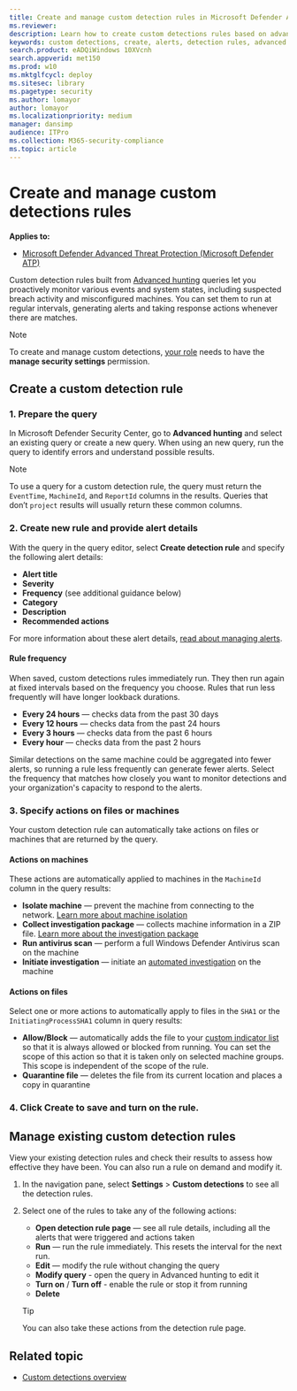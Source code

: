 ```yaml
---
title: Create and manage custom detection rules in Microsoft Defender ATP
ms.reviewer: 
description: Learn how to create custom detections rules based on advanced hunting queries
keywords: custom detections, create, alerts, detection rules, advanced hunting, hunt, query, response actions, mdatp, microsoft defender atp
search.product: eADQiWindows 10XVcnh
search.appverid: met150
ms.prod: w10
ms.mktglfcycl: deploy
ms.sitesec: library
ms.pagetype: security
ms.author: lomayor
author: lomayor
ms.localizationpriority: medium
manager: dansimp
audience: ITPro
ms.collection: M365-security-compliance 
ms.topic: article
---
```



# Create and manage custom detections rules
**Applies to:**
- [Microsoft Defender Advanced Threat Protection (Microsoft Defender ATP)](https://go.microsoft.com/fwlink/p/?linkid=2069559)

Custom detection rules built from [Advanced hunting](overview-hunting.md) queries let you proactively monitor various events and system states, including suspected breach activity and misconfigured machines. You can set them to run at regular intervals, generating alerts and taking response actions whenever there are matches.

>[!NOTE]
>To create and manage custom detections, [your role](user-roles.md#create-roles-and-assign-the-role-to-an-azure-active-directory-group) needs to have the **manage security settings** permission.  

## Create a custom detection rule
### 1. Prepare the query

In Microsoft Defender Security Center, go to **Advanced hunting** and select an existing query or create a new query. When using an new query, run the query to identify errors and understand possible results.

>[!NOTE]
>To use a query for a custom detection rule, the query must return the `EventTime`, `MachineId`, and `ReportId` columns in the results. Queries that don’t `project` results will usually return these common columns.

### 2. Create new rule and provide alert details 

With the query in the query editor, select **Create detection rule** and specify the following alert details:

- **Alert title**
- **Severity**
- **Frequency** (see additional guidance below)
- **Category**
- **Description**
- **Recommended actions**

For more information about these alert details, [read about managing alerts](manage-alerts.md).

#### Rule frequency
When saved, custom detections rules immediately run. They then run again at fixed intervals based on the frequency you choose. Rules that run less frequently will have longer lookback durations.

- **Every 24 hours** — checks data from the past 30 days
- **Every 12 hours** — checks data from the past 24 hours
- **Every 3 hours** — checks data from the past 6 hours
- **Every hour** — checks data from the past 2 hours

Similar detections on the same machine could be aggregated into fewer alerts, so running a rule less frequently can generate fewer alerts. Select the frequency that matches how closely you want to monitor detections and your organization's capacity to respond to the alerts.

### 3. Specify actions on files or machines
Your custom detection rule can automatically take actions on files or machines that are returned by the query.

#### Actions on machines
These actions are automatically applied to machines in the `MachineId` column in the query results:
- **Isolate machine** — prevent the machine from connecting to the network. [Learn more about machine isolation](respond-machine-alerts.md#isolate-machines-from-the-network)
- **Collect investigation package** — collects machine information in a ZIP file. [Learn more about the investigation package](respond-machine-alerts.md#collect-investigation-package-from-machines)
- **Run antivirus scan** — perform a full Windows Defender Antivirus scan on the machine
- **Initiate investigation** — initiate an [automated investigation](automated-investigations.md) on the machine

#### Actions on files
Select one or more actions to automatically apply to files in the `SHA1` or the `InitiatingProcessSHA1` column in query results:
- **Allow/Block** — automatically adds the file to your [custom indicator list](manage-indicators.md) so that it is always allowed or blocked from running. You can set the scope of this action so that it is taken only on selected machine groups. This scope is independent of the scope of the rule.
- **Quarantine file** — deletes the file from its current location and places a copy in quarantine

### 4. Click **Create** to save and turn on the rule.

## Manage existing custom detection rules
View your existing detection rules and check their results to assess how effective they have been. You can also run a rule on demand and modify it.

1. In the navigation pane, select **Settings** > **Custom detections** to see all the detection rules.

2. Select one of the rules to take any of the following actions:
   - **Open detection rule page** — see all rule details, including all the alerts that were triggered and actions taken
   - **Run** — run the rule immediately. This resets the interval for the next run.
   - **Edit** — modify the rule without changing the query
   - **Modify query** - open the query in Advanced hunting to edit it 
   - **Turn on** / **Turn off** - enable the rule or stop it from running
   - **Delete**

   >[!TIP]
   >You can also take these actions from the detection rule page.  

## Related topic
- [Custom detections overview](overview-custom-detections.md)
